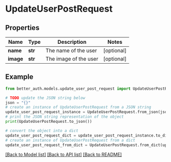 # UpdateUserPostRequest


## Properties

Name | Type | Description | Notes
------------ | ------------- | ------------- | -------------
**name** | **str** | The name of the user | [optional] 
**image** | **str** | The image of the user | [optional] 

## Example

```python
from better_auth.models.update_user_post_request import UpdateUserPostRequest

# TODO update the JSON string below
json = "{}"
# create an instance of UpdateUserPostRequest from a JSON string
update_user_post_request_instance = UpdateUserPostRequest.from_json(json)
# print the JSON string representation of the object
print(UpdateUserPostRequest.to_json())

# convert the object into a dict
update_user_post_request_dict = update_user_post_request_instance.to_dict()
# create an instance of UpdateUserPostRequest from a dict
update_user_post_request_from_dict = UpdateUserPostRequest.from_dict(update_user_post_request_dict)
```
[[Back to Model list]](../README.md#documentation-for-models) [[Back to API list]](../README.md#documentation-for-api-endpoints) [[Back to README]](../README.md)


